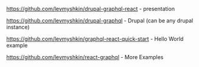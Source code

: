 
https://github.com/levmyshkin/drupal-graphql-react - presentation

https://github.com/levmyshkin/drupal-graphql - Drupal (can be any drupal instance)

https://github.com/levmyshkin/graphql-react-quick-start - Hello World example

https://github.com/levmyshkin/react-graphql - More Examples
